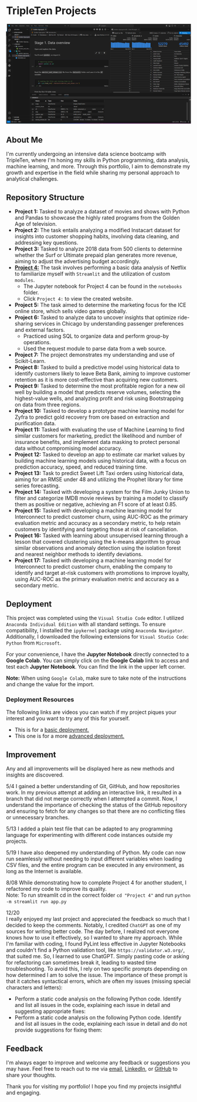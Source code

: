 # TripleTen Projects

![Golden Age](./src/img/golden-age.png)

## About Me

I'm currently undergoing an intensive data science bootcamp with TripleTen, where I'm honing my skills in Python programming, data analysis, machine learning, and more. Through this portfolio, I aim to demonstrate my growth and expertise in the field while sharing my personal approach to analytical challenges.

## Repository Structure

- **Project 1:** Tasked to analyze a dataset of movies and shows with Python and Pandas to showcase the highly rated programs from the Golden Age of television.
- **Project 2:** The task entails analyzing a modified Instacart dataset for insights into customer shopping habits, involving data cleaning, and addressing key questions.
- **Project 3:** Tasked to analyze 2018 data from 500 clients to determine whether the Surf or Ultimate prepaid plan generates more revenue, aiming to adjust the advertising budget accordingly.
- **[Project 4:](https://data-science-sj64.onrender.com/)** The task involves performing a basic data analysis of Netflix to familiarize myself with `Streamlit` and the utilization of custom `modules`.
  - The Jupyter notebook for Project 4 can be found in the `notebooks` folder.
  - Click `Project 4:` to view the created website.
- **Project 5:** The task aimed to determine the marketing focus for the ICE online store, which sells video games globally.
- **Project 6:** Tasked to analyze data to uncover insights that optimize ride-sharing services in Chicago by understanding passenger preferences and external factors.  
  - Practiced using SQL to organize data and perform group-by operations.
  - Used the request module to parse data from a web source.
- **Project 7:** The project demonstrates my understanding and use of Scikit-Learn.
- **Project 8:** Tasked to build a predictive model using historical data to identify customers likely to leave Beta Bank, aiming to improve customer retention as it is more cost-effective than acquiring new customers.
- **Project 9:** Tasked to determine the most profitable region for a new oil well by building a model that predicts reserve volumes, selecting the highest-value wells, and analyzing profit and risk using Bootstrapping on data from three regions.
- **Project 10:** Tasked to develop a prototype machine learning model for Zyfra to predict gold recovery from ore based on extraction and purification data.
- **Project 11:** Tasked with evaluating the use of Machine Learning to find similar customers for marketing, predict the likelihood and number of insurance benefits, and implement data masking to protect personal data without compromising model accuracy.
- **Project 12:** Tasked to develop an app to estimate car market values by building machine learning models using historical data, with a focus on prediction accuracy, speed, and reduced training time.
- **Project 13:** Task to predict Sweet Lift Taxi orders using historical data, aiming for an RMSE under 48 and utilizing the Prophet library for time series forecasting.
- **Project 14:** Tasked with developing a system for the Film Junky Union to filter and categorize IMDB movie reviews by training a model to classify them as positive or negative, achieving an F1 score of at least 0.85.
- **Project 15:** Tasked with developing a machine learning model for Interconnect to predict customer churn, using AUC-ROC as the primary evaluation metric and accuracy as a secondary metric, to help retain customers by identifying and targeting those at risk of cancellation.
- **Project 16:** Tasked with learning about unsupervised learning through a lesson that covered clustering using the k-means algorithm to group similar observations and anomaly detection using the isolation forest and nearest neighbor methods to identify deviations.
- **Project 17:** Tasked with developing a machine learning model for Interconnect to predict customer churn, enabling the company to identify and target at-risk customers with promotions to improve loyalty, using AUC-ROC as the primary evaluation metric and accuracy as a secondary metric.

## Deployment

This project was completed using the `Visual Studio Code` editor. I utilized `Anaconda Individual Edition` with all standard settings. To ensure compatibility, I installed the `ipykernel` package using `Anaconda Navigator`. Additionally, I downloaded the following extensions for `Visual Studio Code`: `Python` from `Microsoft`.

For your convenience, I have the **Jupyter Notebook** directly connected to a **Google Colab**. You can simply click on the **Google Colab** link to access and test each **Jupyter Notebook**. You can find the link in the upper left corner.

**Note:** When using `Google Colab`, make sure to take note of the instructions and change the value for the import.

### Deployment Resources

The following links are videos you can watch if my project piques your interest and you want to try any of this for yourself.

- This is for a [basic deployment.](https://www.youtube.com/watch?v=DA6ZAHBPF1U)
- This one is for a more [advanced deployment.](https://www.youtube.com/watch?v=zulGMYg0v6U)

## Improvement

Any and all improvements will be displayed here as new methods and insights are discovered.

5/4
I gained a better understanding of Git, GitHub, and how repositories work. In my previous attempt at adding an interactive link, it resulted in a branch that did not merge correctly when I attempted a commit. Now, I understand the importance of checking the status of the GitHub repository and ensuring to fetch for any changes so that there are no conflicting files or unnecessary branches.

5/13
I added a plain test file that can be adapted to any programming language for experimenting with different code instances outside my projects.

5/19
I have also deepened my understanding of Python. My code can now run seamlessly without needing to input different variables when loading CSV files, and the entire program can be executed in any environment, as long as the Internet is available.

8/08
While demonstrating how to complete Project 4 for another student, I refactored my code to improve its quality.  
Note: To run streamlit cd in the correct folder `cd "Project 4"` and run `python -m streamlit run app.py`

12/20  
I really enjoyed my last project and appreciated the feedback so much that I decided to keep the comments. Notably, I credited `ChatGPT` as one of my sources for writing better code. The day before, I realized not everyone knows how to use it effectively, so I wanted to share my approach. While I'm familiar with coding, I found PyLint less effective in Jupyter Notebooks and couldn't find a Python validation tool, like `https://validator.w3.org/`, that suited me. So, I learned to use ChatGPT. Simply pasting code or asking for refactoring can sometimes break it, leading to wasted time troubleshooting. To avoid this, I rely on two specific prompts depending on how determined I am to solve the issue. The importance of these prompt is that it catches syntactical errors, which are often my issues (missing special characters and letters):

- Perform a static code analysis on the following Python code. Identify and list all issues in the code, explaining each issue in detail and suggesting appropriate fixes:
- Perform a static code analysis on the following Python code. Identify and list all issues in the code, explaining each issue in detail and do not provide suggestions for fixing them:

## Feedback

I'm always eager to improve and welcome any feedback or suggestions you may have. Feel free to reach out to me via [email](mailto:alexcoy06@gmail.com), [LinkedIn](https://www.linkedin.com/in/alexander-coy/), or [GitHub](https://github.com/alexcoy06) to share your thoughts.

Thank you for visiting my portfolio! I hope you find my projects insightful and engaging.
